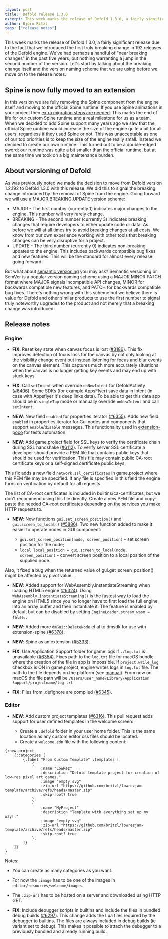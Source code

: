 ```yaml
---
layout: post
title:  Defold release 1.3.0
excerpt: This week marks the release of Defold 1.3.0, a fairly significant release due to the fact that we introduced the first truly breaking change in 192 releases of the Defold engine
author: Björn Ritzl
tags: ["release notes"]
---
```


This week marks the release of Defold 1.3.0, a fairly significant release due to the fact that we introduced the first truly breaking change in 192 releases of the Defold engine. We've had perhaps a handful of "near breaking changes" in the past five years, but nothing warranting a jump in the second number of the version. Let's start by talking about the breaking change itself and the version naming scheme that we are using before we move on to the release notes.


## Spine is now fully moved to an extension
In this version we are fully removing the Spine component from the engine itself and moving to the official Spine runtime. If you use Spine animations in your project then [extra migration steps are needed](https://defold.com/extension-spine/#migration-guide). This marks the end of life for our custom Spine runtime and a real milestone for us as a team. When we decided to add Spine support many years ago we saw that the official Spine runtime would increase the size of the engine quite a bit for all users, regardless if they used Spine or not. This was unacceptable as one of our top priorities is to keep the size of the engine really small. Instead we decided to create our own runtime. This turned out to be a double-edged sword; our runtime was quite a bit smaller than the official runtime, but at the same time we took on a big maintenance burden.


## About versioning of Defold
As was previously noted we made the decision to move from Defold version 1.2.192 to Defold 1.3.0 with this release. We did this to signal the breaking change introduced by the removal of Spine from the engine. Going forward we will use a MAJOR.BREAKING.UPDATE version scheme:

* MAJOR - The first number (currently 1) indicates major changes to the engine. This number will very rarely change.
* BREAKING - The second number (currently 3) indicates breaking changes that require developers to either update code or data. As before we will at all times try to avoid breaking changes at all costs. We know from our own experience working with other tools that breaking changes can be very disruptive for a project.
* UPDATE - The third number (currently 0) indicates non-breaking updates to the engine. This includes backwards compatible bug fixes and new features. This will be the standard for almost every release going forward.

But what about [semantic versioning](https://semver.org/) you may ask? Semantic versioning or SemVer is a popular version naming scheme using a MAJOR.MINOR.PATCH format where MAJOR signals incompatible API changes, MINOR for backwards compatible new features, and PATCH for backwards compatible bug fixes. There's nothing wrong with this scheme but we believe there is value for Defold and other similar products to use the first number to signal truly noteworthy upgrades to the product and not merely that a breaking change was introduced.


## Release notes

### Engine
* __FIX__: Reset key state when canvas focus is lost ([#3186](https://github.com/defold/defold/issues/3186)). This fix improves detection of focus loss for the canvas by not only looking at the visibility change event but instead listening for focus and blur events on the canvas element. This captures much more accurately situations when the canvas is no longer getting key events and may end up with stuck keys.

* __FIX__: Call `setIntent` when override `onNewIntent` for DefoldActivity ([#6406](https://github.com/defold/defold/pull/6406)). Some SDKs (for example AppsFlyer) save data in intent (in case with Appsflyer it's deep links data). To be able to get this data app should be in `singleTop` mode or manually override `onNewIntent` and call `setIntent`.

* __NEW__: New field `enabled` for properties iterator ([#6355](https://github.com/defold/defold/pull/6355)). Adds new field `enabled` in properties iterator for Gui nodes and components that support `enable`/`disable` messages. This functionality used in [extension-poco](https://github.com/defold/extension-poco) for tests automation.

* __NEW__: Add game.project field for SSL keys to verify the certificate chain during SSL handshake ([#6112](https://github.com/defold/defold/issues/6112)). To verify server SSL certificate a developer should provide a PEM file that contains public keys that should be used for verification.
This file may contain public CA-root certificate keys or a self-signed certificate public keys.

This fix adds a new field `network.ssl_certificates` in game.project where this PEM file may be specified. If any file is specified in this field the engine turns on verification by default for all requests.

The list of CA-root certificates is included in builtins/ca-certificates, but we don't recommend using this file directly. Create a new PEM file and copy-paste the needed CA-root certificates depending on the services you make HTTP requests to.

* __NEW__: New functions `gui.set_screen_position()` and `gui.screen_to_local()` ([#5886](https://github.com/defold/defold/issues/5886)). Two new function added to make it easier to operate nodes in GUI component:

  * `gui.set_screen_position(node, screen_position)` - set screen position for the node;
  * `local local_position = gui.screen_to_local(node, screen_position)` - convert screen position to a local position of the supplied node.

Also, it fixed a bug when the returned value of gui.get_screen_position() might be affected by pivot value.

* __NEW__: Added support for WebAssembly.instantiateStreaming when loading HTML5 engine ([#6324](https://github.com/defold/defold/issues/6324)). Using `WebAssembly.instantiateStreaming()` is the fastest way to load the engine on HTML5 since you no longer have to first load the full engine into an array buffer and then instantiate it. The feature is enabled by default but can be disabled by setting `EngineLoader.stream_wasm = false;`.

* __NEW__: Added more `dmGui::DeleteNode` et al to dmsdk for use with extension-spine ([#6378](https://github.com/defold/defold/pull/6378)).

* __NEW__: Spine as an extension  ([#5333](https://github.com/defold/defold/issues/5333)).

* __FIX__: Use Application Support folder for game logs if `./log.txt` is unavailable ([#6354](https://github.com/defold/defold/issues/6354)). Fixes path to the `log.txt` file for macOS bundle where the creation of the file in app is impossible. If `project.wrile_log` checkbox is ON in game.project, engine writes logs in `log.txt` file. The path to the file depends on the platform (see [manual](https://defold.com/manuals/debugging-game-and-system-logs/?q=log.txt#reading-the-game-log-from-the-log-file)). From now on macOS the file path will be `/Users/user_name/Library/Application Support/projectname/log.txt`

* __FIX__: Files from .defignore are compiled ([#6345](https://github.com/defold/defold/issues/6345)).


### Editor
* __NEW__: Add custom project templates ([#6316](https://github.com/defold/defold/issues/6316)). This pull request adds support for user defined templates in the welcome screen:

  * Create a `.defold` folder in your user home folder. This is the same location as any custom editor css files should be located.
  * Create a `welcome.edn` file with the following content:

```
{:new-project
	{:categories [
		{:label "From Custom Template" :templates [
			{
				:name "LowRez"
				:description "Defold template project for creation of low-res pixel art games."
				:image "empty.svg"
				:zip-url "https://github.com/britzl/lowrezjam-template/archive/refs/heads/master.zip"
				:skip-root? true
			},
			{
				:name "MyProject"
				:description "Template with everything set up my way!."
				:image "empty.svg"
				:zip-url "https://github.com/britzl/lowrezjam-template/archive/refs/heads/master.zip"
				:skip-root? true
			},
		]}
	]}
}
```

Notes:

   * You can create as many categories as you want.
   * For now the `:image` has to be one of the images in `editor/resources/welcome/images`.
   * The `:zip-url` has to be hosted on a server and downloaded using HTTP GET.


* __FIX__: Include debugger scripts in builtins and include the files in bundled debug builds ([#6297](https://github.com/defold/defold/issues/6297)). This change adds the Lua files required by the debugger to builtins. The files are always included in debug builds (ie variant set to debug). This makes it possible to attach the debugger to a previously bundled and already running build.

